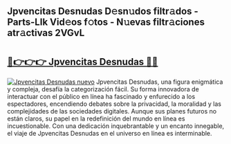 ## Jpvencitas Desnudas D𝚎sn𝚞dos filtr𝚊dos - Parts-LIk Vid𝚎os f𝚘tos - N𝚞evas filtr𝚊ciones atr𝚊ctivas 2VGvL

# <h2><a href="http://mb6pst.tromn.icu/?c=Jpvencitas+Desnudas">🔗👉👉👉 Jpvencitas Desnudas 🔗🔗</a></h2>

[![Jpvencitas Desnudas nuevo](https://i.imgur.com/pEAQMta.gif)](http://mb6pst.tromn.icu/?c=Jpvencitas+Desnudas)
Jpvencitas Desnudas, una figura enigmática y compleja, desafía la categorización fácil. Su forma innovadora de interactuar con el público en línea ha fascinado y enfurecido a los espectadores, encendiendo debates sobre la privacidad, la moralidad y las complejidades de las sociedades digitales. Aunque sus planes futuros no están claros, su papel en la redefinición del mundo en línea es incuestionable. Con una dedicación inquebrantable y un encanto innegable, el viaje de Jpvencitas Desnudas en el universo en línea es interminable.
